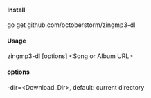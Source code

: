 #### Install

go get github.com/octoberstorm/zingmp3-dl

#### Usage
zingmp3-dl [options] &lt;Song or Album URL&gt;

#### options
  -dir=&lt;Download_Dir&gt;, default: current directory
